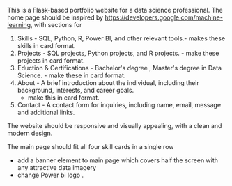 <!-- Use this file to provide workspace-specific custom instructions to Copilot. For more details, visit https://code.visualstudio.com/docs/copilot/copilot-customization#_use-a-githubcopilotinstructionsmd-file -->

This is a Flask-based portfolio website for a data science professional. 
The home page should be inspired by https://developers.google.com/machine-learning,
with sections for 
1. Skills - SQL, Python, R, Power BI, and other relevant tools.- makes these skills in card format.
2. Projects - SQL projects, Python projects, and R projects. - make these projects in card format.
3. Eduction & Certifications - Bachelor's degree , Master's degree in Data Science. - make these in card format.
4. About - A brief introduction about the individual, including their background, interests, and career goals. 
    - make this in card format.
5. Contact - A contact form for inquiries, including name, email, message
and additional links.

The website should be responsive and visually appealing, with a clean and modern design.

The main page should fit all four skill cards in a single row
- add a banner element to main page which covers half the screen with any attractive data imagery
- change Power bi logo .